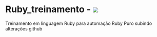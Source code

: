 # Ruby_treinamento - <img src="https://img.icons8.com/external-justicon-flat-justicon/50/000000/external-rocket-science-justicon-flat-justicon.png"/>
Treinamento em linguagem Ruby para automação Ruby Puro
subindo alterações github 
